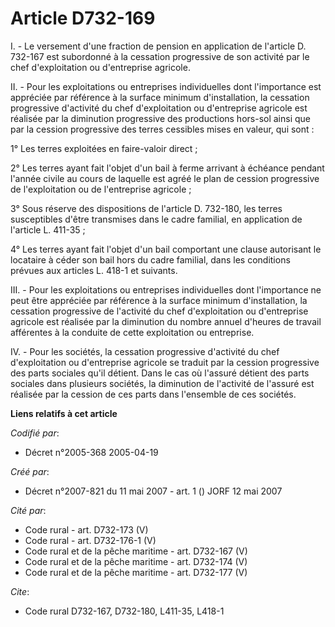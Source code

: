 # Article D732-169

I. - Le versement d'une fraction de pension en application de l'article D. 732-167 est subordonné à la cessation progressive
de son activité par le chef d'exploitation ou d'entreprise agricole.

II. - Pour les exploitations ou entreprises individuelles dont l'importance est appréciée par référence à la surface minimum
d'installation, la cessation progressive d'activité du chef d'exploitation ou d'entreprise agricole est réalisée par la
diminution progressive des productions hors-sol ainsi que par la cession progressive des terres cessibles mises en valeur,
qui sont :

1° Les terres exploitées en faire-valoir direct ;

2° Les terres ayant fait l'objet d'un bail à ferme arrivant à échéance pendant l'année civile au cours de laquelle est agréé
le plan de cession progressive de l'exploitation ou de l'entreprise agricole ;

3° Sous réserve des dispositions de l'article D. 732-180, les terres susceptibles d'être transmises dans le cadre familial,
en application de l'article L. 411-35 ;

4° Les terres ayant fait l'objet d'un bail comportant une clause autorisant le locataire à céder son bail hors du cadre
familial, dans les conditions prévues aux articles L. 418-1 et suivants.

III. - Pour les exploitations ou entreprises individuelles dont l'importance ne peut être appréciée par référence à la
surface minimum d'installation, la cessation progressive de l'activité du chef d'exploitation ou d'entreprise agricole est
réalisée par la diminution du nombre annuel d'heures de travail afférentes à la conduite de cette exploitation ou entreprise.

IV. - Pour les sociétés, la cessation progressive d'activité du chef d'exploitation ou d'entreprise agricole se traduit par
la cession progressive des parts sociales qu'il détient. Dans le cas où l'assuré détient des parts sociales dans plusieurs
sociétés, la diminution de l'activité de l'assuré est réalisée par la cession de ces parts dans l'ensemble de ces sociétés.

**Liens relatifs à cet article**

_Codifié par_:

  - Décret n°2005-368 2005-04-19

_Créé par_:

  - Décret n°2007-821 du 11 mai 2007 - art. 1 () JORF 12 mai 2007

_Cité par_:

  - Code rural - art. D732-173 (V)
  - Code rural - art. D732-176-1 (V)
  - Code rural et de la pêche maritime - art. D732-167 (V)
  - Code rural et de la pêche maritime - art. D732-174 (V)
  - Code rural et de la pêche maritime - art. D732-177 (V)

_Cite_:

  - Code rural D732-167, D732-180, L411-35, L418-1
